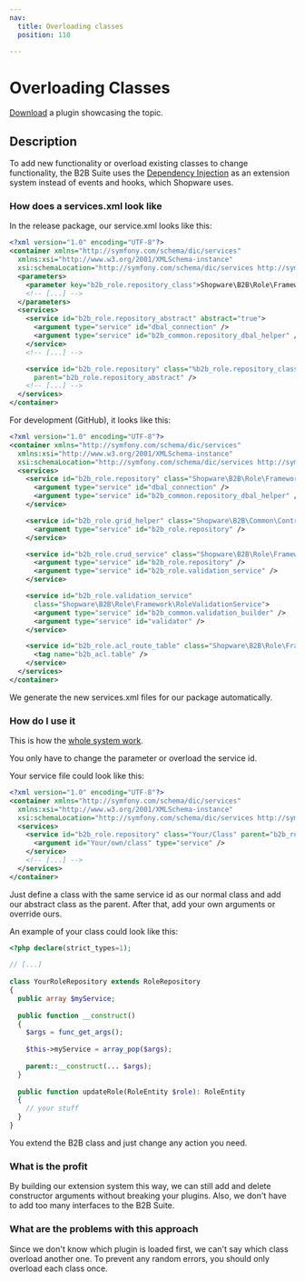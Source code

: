 ```yaml
---
nav:
  title: Overloading classes
  position: 110

---
```


# Overloading Classes

[Download](../../../../../../products/extensions/b2b/b2b-suite/guides/example-plugins/B2bServiceExtension.zip) a plugin showcasing the topic.

## Description

To add new functionality or overload existing classes to change functionality, the B2B Suite uses the [Dependency Injection](../../../../../guides/plugins/plugins/plugin-fundamentals/dependency-injection) as an extension system instead of events and hooks, which Shopware uses.

### How does a services.xml look like

In the release package, our service.xml looks like this:

```xml
<?xml version="1.0" encoding="UTF-8"?>
<container xmlns="http://symfony.com/schema/dic/services"
  xmlns:xsi="http://www.w3.org/2001/XMLSchema-instance"
  xsi:schemaLocation="http://symfony.com/schema/dic/services http://symfony.com/schema/dic/services/services-1.0.xsd">
  <parameters>
    <parameter key="b2b_role.repository_class">Shopware\B2B\Role\Framework\RoleRepository</parameter>
    <!-- [...] -->
  </parameters>
  <services>
    <service id="b2b_role.repository_abstract" abstract="true">
      <argument type="service" id="dbal_connection" />
      <argument type="service" id="b2b_common.repository_dbal_helper" />
    </service>
    <!-- [...] -->

    <service id="b2b_role.repository" class="%b2b_role.repository_class%"
      parent="b2b_role.repository_abstract" />
    <!-- [...] -->
  </services>
</container>
```

For development (GitHub), it looks like this:

```xml
<?xml version="1.0" encoding="UTF-8"?>
<container xmlns="http://symfony.com/schema/dic/services"
  xmlns:xsi="http://www.w3.org/2001/XMLSchema-instance"
  xsi:schemaLocation="http://symfony.com/schema/dic/services http://symfony.com/schema/dic/services/services-1.0.xsd">
  <services>
    <service id="b2b_role.repository" class="Shopware\B2B\Role\Framework\RoleRepository">
      <argument type="service" id="dbal_connection" />
      <argument type="service" id="b2b_common.repository_dbal_helper" />
    </service>

    <service id="b2b_role.grid_helper" class="Shopware\B2B\Common\Controller\GridHelper">
      <argument type="service" id="b2b_role.repository" />
    </service>

    <service id="b2b_role.crud_service" class="Shopware\B2B\Role\Framework\RoleCrudService">
      <argument type="service" id="b2b_role.repository" />
      <argument type="service" id="b2b_role.validation_service" />
    </service>

    <service id="b2b_role.validation_service"
      class="Shopware\B2B\Role\Framework\RoleValidationService">
      <argument type="service" id="b2b_common.validation_builder" />
      <argument type="service" id="validator" />
    </service>

    <service id="b2b_role.acl_route_table" class="Shopware\B2B\Role\Framework\AclRouteAclTable">
      <tag name="b2b_acl.table" />
    </service>
  </services>
</container>
```

We generate the new services.xml files for our package automatically.

### How do I use it

This is how the [whole system work](http://symfony.com/doc/current/service_container/parent_services.html).

You only have to change the parameter or overload the service id.

Your service file could look like this:

```xml
<?xml version="1.0" encoding="UTF-8"?>
<container xmlns="http://symfony.com/schema/dic/services"
  xmlns:xsi="http://www.w3.org/2001/XMLSchema-instance"
  xsi:schemaLocation="http://symfony.com/schema/dic/services http://symfony.com/schema/dic/services/services-1.0.xsd">
  <services>
    <service id="b2b_role.repository" class="Your/Class" parent="b2b_role.repository_abstract">
      <argument id="Your/own/class" type="service" />
    </service>
    <!-- [...] -->
  </services>
</container>
```

Just define a class with the same service id as our normal class and add our abstract class as the parent.
After that, add your own arguments or override ours.

An example of your class could look like this:

```php
<?php declare(strict_types=1);
    
// [...]
    
class YourRoleRepository extends RoleRepository
{
  public array $myService;
      
  public function __construct()
  {
    $args = func_get_args();
    
    $this->myService = array_pop($args);
    
    parent::__construct(... $args);
  }
        
  public function updateRole(RoleEntity $role): RoleEntity
  {
    // your stuff
  }
}
```

You extend the B2B class and just change any action you need.

### What is the profit

By building our extension system this way, we can still add and delete constructor arguments without breaking your plugins.
Also, we don't have to add too many interfaces to the B2B Suite.

### What are the problems with this approach

Since we don't know which plugin is loaded first, we can't say which class overload another one.
To prevent any random errors, you should only overload each class once.
